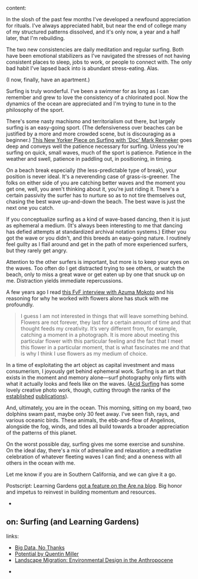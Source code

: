 content:

In the slosh of the past few months I've developed a newfound appreciation for rituals. I've always appreciated habit, but near the end of college many of my structured patterns dissolved, and it's only now, a year and a half later, that I'm rebuilding.

The two new consistencies are daily meditation and regular surfing. Both have been emotional stabilizers as I've navigated the stresses of not having consistent places to sleep, jobs to work, or people to connect with. The only bad habit I've lapsed back into is abundant stress-eating. Alas. 

(I now, finally, have an apartment.)

Surfing is truly wonderful. I've been a swimmer for as long as I can remember and grew to love the consistency of a chlorinated pool. Now the dynamics of the ocean are appreciated and I'm trying to tune in to the philosophy of the sport. 

There's some nasty machismo and territorialism out there, but largely surfing is an easy-going sport. (The defensiveness over beaches can be justified by a more and more crowded scene, but is discouraging as a beginner.) [This New Yorker Piece on Surfing with 'Doc' Mark Renneker](http://www.newyorker.com/magazine/1992/08/24/playing-docs-games-part-one) goes deep and conveys well the patience necessary for surfing. Unless you're surfing on quick, small waves, much of the sport is patience. Patience in the weather and swell, patience in paddling out, in positioning, in timing. 

On a beach break especially (the less-predictable type of break), your position is never ideal. It's a neverending case of grass-is-greener. The folks on either side of you are catching better waves and the moment you get one, well, you aren't thinking about it, you're just riding it. There's a certain passivity the surfer has to nurture so as to not tire themselves out, chasing the best wave up-and-down the beach. The best wave is just the next one you  catch. 

If you conceptualize surfing as a kind of wave-based dancing, then it is just as ephemeral a medium. (It's always been interesting to me that dancing has defied attempts at standardized archival notation systems.) Either you got the wave or you didn't, and this breeds an easy-going nature. I routinely feel guilty as I flail around and get in the path of more experienced surfers, but they rarely get angry. 

Attention to the other surfers is important, but more is to keep your eyes on the waves. Too often do I get distracted trying to see others, or watch the beach, only to miss a great wave or get eaten up by one that snuck up on me. Distraction yields immediate repercussions. 

A few years ago I read [this FvF interview with Azuma Mokoto](http://www.freundevonfreunden.com/workplaces/azuma-makoto/) and his reasoning for why he worked with flowers alone has stuck with me profoundly. 

> I guess I am not interested in things that will leave something behind. Flowers are not forever, they last for a certain amount of time and that thought feeds my creativity. It’s very different from, for example, catching a moment in a photograph. It is more about meeting this particular flower with this particular feeling and the fact that I meet this flower in a particular moment, that is what fascinates me and that is why I think I use flowers as my medium of choice.

In a time of exploitating the art object as capital investment and mass consumerism, I joyously get behind ephemeral work. Surfing is an art that exists in the moment and memory alone—surf photography only flirts with what it actually looks and feels like on the waves. ([Acid Surfing](http://acidsurfing.com/) has some lovely creative photo work, though, cutting through the ranks of the [established](https://www.surfersjournal.com/) [publications](http://www.surfermag.com/)). 

And, ultimately, you are in the ocean. This morning, sitting on my board, two dolphins swam past, maybe only 30 feet away. I've seen fish, rays, and various oceanic birds. These animals, the ebb-and-flow of Angelinos, alongside the fog, winds, and tides all build towards a broader appreciation of the patterns of this planet.

On the worst possible day, surfing gives me some exercise and sunshine. On the ideal day, there's a mix of adrenaline and relaxation; a meditative celebration of whatever fleeting waves I can find; and a oneness with all others in the ocean with me. 

Let me know if you are in Southern California, and we can give it a go. 

Postscript:
Learning Gardens [got a feature on the Are.na blog](https://www.are.na/blog/case%20study/2016/11/16/learning-gardens.html). Big honor and impetus to reinvest in building momentum and resources. 


-
on: Surfing (and Learning Gardens)
-
links: 

* [Big Data, No Thanks](http://booktwo.org/notebook/big-data-no-thanks/)
* [Potential by Quentin Miller](https://www.youtube.com/watch?v=cFT30ClRBdg)
* [Landscape Migration: Environmental Design in the Anthropocene](https://placesjournal.org/article/landscape-migration/)
-